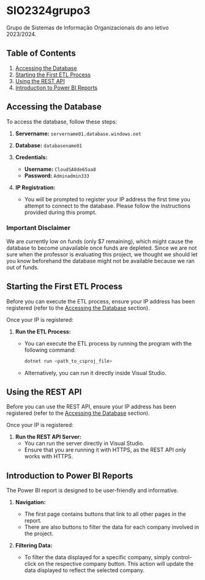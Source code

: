 # SIO2324grupo3

Grupo de Sistemas de Informação Organizacionais do ano letivo 2023/2024.

## Table of Contents

1. [Accessing the Database](#accessing-the-database)
2. [Starting the First ETL Process](#starting-the-first-etl-process)
3. [Using the REST API](#using-the-rest-api)
4. [Introduction to Power BI Reports](#introduction-to-power-bi-reports)

## Accessing the Database

To access the database, follow these steps:

1. **Servername:** `servername01.database.windows.net`
2. **Database:** `databasename01`
3. **Credentials:**
   - **Username:** `CloudSA8de65aa8`
   - **Password:** `Adminadmin333`

4. **IP Registration:**
   - You will be prompted to register your IP address the first time you attempt to connect to the database. Please follow the instructions provided during this prompt.

### Important Disclaimer

We are currently low on funds (only $7 remaining), which might cause the database to become unavailable once funds are depleted. Since we are not sure when the professor is evaluating this project, we thought we should let you know beforehand the database might not be available because we ran out of funds.

## Starting the First ETL Process

Before you can execute the ETL process, ensure your IP address has been registered (refer to the [Accessing the Database](#accessing-the-database) section).

Once your IP is registered:

1. **Run the ETL Process:**
   - You can execute the ETL process by running the program with the following command:

     ```sh
     dotnet run <path_to_csproj_file>
     ```

   - Alternatively, you can run it directly inside Visual Studio.

## Using the REST API

Before you can use the REST API, ensure your IP address has been registered (refer to the [Accessing the Database](#accessing-the-database) section).

Once your IP is registered:

1. **Run the REST API Server:**
   - You can run the server directly in Visual Studio.
   - Ensure that you are running it with HTTPS, as the REST API only works with HTTPS.

## Introduction to Power BI Reports

The Power BI report is designed to be user-friendly and informative.

1. **Navigation:**
   - The first page contains buttons that link to all other pages in the report.
   - There are also buttons to filter the data for each company involved in the project.

2. **Filtering Data:**
   - To filter the data displayed for a specific company, simply control-click on the respective company button. This action will update the data displayed to reflect the selected company.

